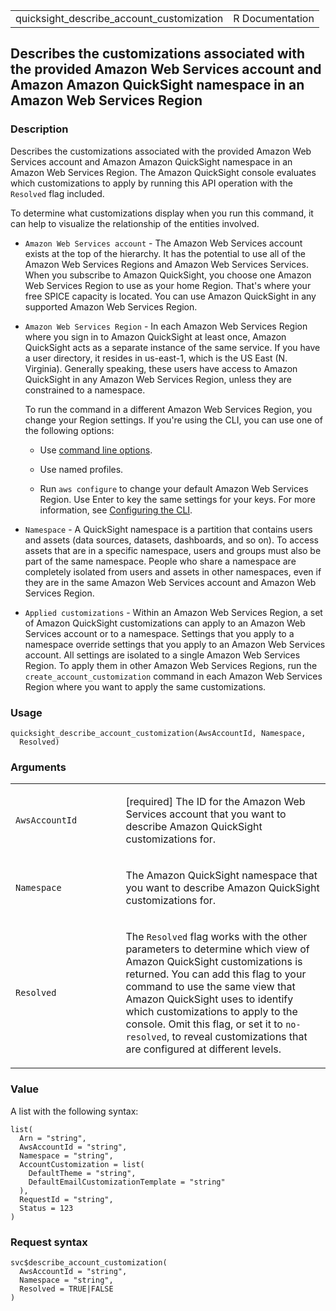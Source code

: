 <table style="width: 100%;">
<tbody>
<tr class="odd">
<td>quicksight_describe_account_customization</td>
<td style="text-align: right;">R Documentation</td>
</tr>
</tbody>
</table>

## Describes the customizations associated with the provided Amazon Web Services account and Amazon Amazon QuickSight namespace in an Amazon Web Services Region

### Description

Describes the customizations associated with the provided Amazon Web
Services account and Amazon Amazon QuickSight namespace in an Amazon Web
Services Region. The Amazon QuickSight console evaluates which
customizations to apply by running this API operation with the
`Resolved` flag included.

To determine what customizations display when you run this command, it
can help to visualize the relationship of the entities involved.

-   `⁠Amazon Web Services account⁠` - The Amazon Web Services account
    exists at the top of the hierarchy. It has the potential to use all
    of the Amazon Web Services Regions and Amazon Web Services Services.
    When you subscribe to Amazon QuickSight, you choose one Amazon Web
    Services Region to use as your home Region. That's where your free
    SPICE capacity is located. You can use Amazon QuickSight in any
    supported Amazon Web Services Region.

-   `⁠Amazon Web Services Region⁠` - In each Amazon Web Services Region
    where you sign in to Amazon QuickSight at least once, Amazon
    QuickSight acts as a separate instance of the same service. If you
    have a user directory, it resides in us-east-1, which is the US East
    (N. Virginia). Generally speaking, these users have access to Amazon
    QuickSight in any Amazon Web Services Region, unless they are
    constrained to a namespace.

    To run the command in a different Amazon Web Services Region, you
    change your Region settings. If you're using the CLI, you can use
    one of the following options:

    -   Use [command line
        options](https://docs.aws.amazon.com/cli/latest/userguide/cli-configure-options.html).

    -   Use named profiles.

    -   Run `⁠aws configure⁠` to change your default Amazon Web Services
        Region. Use Enter to key the same settings for your keys. For
        more information, see [Configuring the
        CLI](https://docs.aws.amazon.com/cli/latest/userguide/cli-chap-configure.html).

-   `Namespace` - A QuickSight namespace is a partition that contains
    users and assets (data sources, datasets, dashboards, and so on). To
    access assets that are in a specific namespace, users and groups
    must also be part of the same namespace. People who share a
    namespace are completely isolated from users and assets in other
    namespaces, even if they are in the same Amazon Web Services account
    and Amazon Web Services Region.

-   `⁠Applied customizations⁠` - Within an Amazon Web Services Region, a
    set of Amazon QuickSight customizations can apply to an Amazon Web
    Services account or to a namespace. Settings that you apply to a
    namespace override settings that you apply to an Amazon Web Services
    account. All settings are isolated to a single Amazon Web Services
    Region. To apply them in other Amazon Web Services Regions, run the
    `create_account_customization` command in each Amazon Web Services
    Region where you want to apply the same customizations.

### Usage

    quicksight_describe_account_customization(AwsAccountId, Namespace,
      Resolved)

### Arguments

<table>
<colgroup>
<col style="width: 35%" />
<col style="width: 65%" />
</colgroup>
<tbody>
<tr class="odd">
<td><code
id="quicksight_describe_account_customization_:_AwsAccountId">AwsAccountId</code></td>
<td><p>[required] The ID for the Amazon Web Services account that you
want to describe Amazon QuickSight customizations for.</p></td>
</tr>
<tr class="even">
<td><code
id="quicksight_describe_account_customization_:_Namespace">Namespace</code></td>
<td><p>The Amazon QuickSight namespace that you want to describe Amazon
QuickSight customizations for.</p></td>
</tr>
<tr class="odd">
<td><code
id="quicksight_describe_account_customization_:_Resolved">Resolved</code></td>
<td><p>The <code>Resolved</code> flag works with the other parameters to
determine which view of Amazon QuickSight customizations is returned.
You can add this flag to your command to use the same view that Amazon
QuickSight uses to identify which customizations to apply to the
console. Omit this flag, or set it to <code>no-resolved</code>, to
reveal customizations that are configured at different levels.</p></td>
</tr>
</tbody>
</table>

### Value

A list with the following syntax:

    list(
      Arn = "string",
      AwsAccountId = "string",
      Namespace = "string",
      AccountCustomization = list(
        DefaultTheme = "string",
        DefaultEmailCustomizationTemplate = "string"
      ),
      RequestId = "string",
      Status = 123
    )

### Request syntax

    svc$describe_account_customization(
      AwsAccountId = "string",
      Namespace = "string",
      Resolved = TRUE|FALSE
    )
